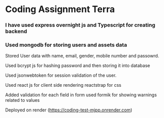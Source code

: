 # Coding Assignment Terra

### I have used express overnight js and Typescript for creating backend

### Used mongodb for storing users and assets data 

Stored User data with name, email, gender, mobile number and passowrd.

Used bcrypt js for hashing password and then storing it into database

Used jsonwebtoken for session validation of the user.

Used react js for client side rendering reactstrap for css

Added validation for each field in form used formik for showing warnings related to values

Deployed on render (https://coding-test-mjpp.onrender.com)

